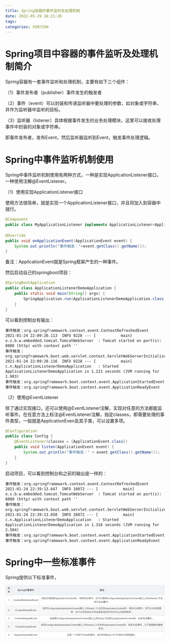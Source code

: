 ```yaml
---
title: Spring容器的事件监听及处理机制
date: 2022-05-29 16:21:26
tags:
categories: SSM/SSH
---
```


# Spring项目中容器的事件监听及处理机制简介

Spring容器有一套事件监听和处理机制，主要有如下三个组件：

（1）事件发布者（publisher）事件发生的触发者

（2）事件（event）可以封装和传递监听器中要处理的参数，如对象或字符串，并作为监听器中监听的目标。

（3）监听器（listener）具体根据事件发生的业务处理模块，这里可以接收处理事件中封装的对象或字符串。

即事件发布者，发布Event，然后监听器监听到Event，触发事件处理逻辑。

# Spring中事件监听机制使用

Spring中事件监听机制使用有两种方式，一种是实现ApplicationListener接口，一种使用注解@EventListener。

（1）使用实现ApplicationListener接口

使用方法很简单，就是实现一个ApplicationListener接口，并且将加入到容器中就行。

```java
@Component
public class MyApplicationListener implements ApplicationListener<ApplicationEvent> {

@Override
public void onApplicationEvent(ApplicationEvent event) {
    System.out.println("事件触发："+event.getClass().getName());
}
```

备注：ApplicationEvent就是Spring框架产生的一种事件。

然后启动自己的springboot项目：

```java
@SpringBootApplication
public class ApplicationListenerDemoApplication {
    public static void main(String[] args) {
        SpringApplication.run(ApplicationListenerDemoApplication.class, args);
    }
}
```

可以看到控制台有输出：

    事件触发：org.springframework.context.event.ContextRefreshedEvent
    2021-01-24 22:09:20.113  INFO 9228 --- [           main] o.s.b.w.embedded.tomcat.TomcatWebServer  : Tomcat started on port(s): 8080 (http) with context path ''
    事件触发：org.springframework.boot.web.servlet.context.ServletWebServerInitializedEvent
    2021-01-24 22:09:20.116  INFO 9228 --- [           main] c.n.ApplicationListenerDemoApplication   : Started ApplicationListenerDemoApplication in 1.221 seconds (JVM running for 1.903)
    事件触发：org.springframework.boot.context.event.ApplicationStartedEvent
    事件触发：org.springframework.boot.context.event.ApplicationReadyEvent

（2）使用@EventListener

除了通过实现接口，还可以使用@EventListener注解，实现对任意的方法都能监听事件。在任意方法上标注@EventListener注解，指定classes，即需要处理的事件类型，一般就是ApplicationEven及其子类，可以设置多项。

```java
@Configuration
public class Config {
    @EventListener(classes = {ApplicationEvent.class})
    public void listen(ApplicationEvent event) {
        System.out.println("事件触发：" + event.getClass().getName());
    }
}
```

启动项目，可以看到控制台和之前的输出是一样的：

    事件触发：org.springframework.context.event.ContextRefreshedEvent
    2021-01-24 22:39:13.647  INFO 16072 --- [           main] o.s.b.w.embedded.tomcat.TomcatWebServer  : Tomcat started on port(s): 8080 (http) with context path ''
    事件触发：org.springframework.boot.web.servlet.context.ServletWebServerInitializedEvent
    2021-01-24 22:39:13.650  INFO 16072 --- [           main] c.n.ApplicationListenerDemoApplication   : Started ApplicationListenerDemoApplication in 1.316 seconds (JVM running for 2.504)
    事件触发：org.springframework.boot.context.event.ApplicationStartedEvent
    事件触发：org.springframework.boot.context.event.ApplicationReadyEvent

# Spring中一些标准事件

Spring提供以下标准事件，

![](/images/java_springevent_1_1.png)
